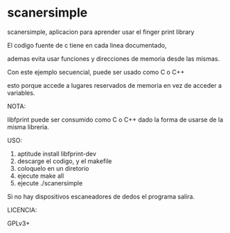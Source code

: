 scanersimple
============

scanersimple, aplicacion para aprender usar el finger print library

El codigo fuente de c tiene en cada linea documentado, 

ademas evita usar funciones y direcciones de memoria desde las mismas.

Con este ejemplo secuencial, puede ser usado como C o C++

esto porque accede a lugares reservados de memoria en vez de acceder a variables.

NOTA:

libfprint puede ser consumido como C o C++ dado la forma de usarse de la misma libreria.

USO:

1. aptitude install libfprint-dev
2. descarge el codigo, y el makefile
3. coloquelo en un diretorio
4. ejecute make all
5. ejecute ./scanersimple

Si no hay dispositivos escaneadores de dedos el programa salira.

LICENCIA:

GPLv3+
